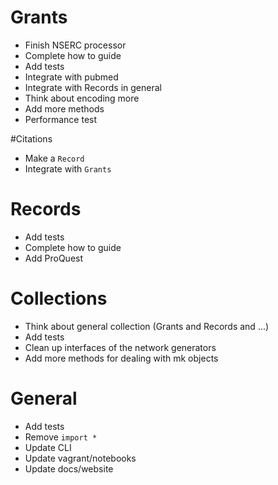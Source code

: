 # Grants
+ Finish NSERC processor
+ Complete how to guide
+ Add tests
+ Integrate with pubmed
+ Integrate with Records in general
+ Think about encoding more
+ Add more methods
+ Performance test

#Citations
+ Make a `Record`
+ Integrate with `Grants`

# Records
+ Add tests
+ Complete how to guide
+ Add ProQuest

# Collections
+ Think about general collection (Grants and Records and ...)
+ Add tests
+ Clean up interfaces of the network generators
+ Add more methods for dealing with mk objects

# General
+ Add tests
+ Remove `import *`
+ Update CLI
+ Update vagrant/notebooks
+ Update docs/website
